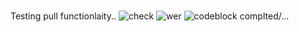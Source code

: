 #
Testing pull functionlaity..
![check](DevImages/Enfiled.jpg)
![wer](DevImages/unity.png)
![codeblock](Examples/code_2_5c752255bf9f0a0194bc0ae5.cs)
complted/...
